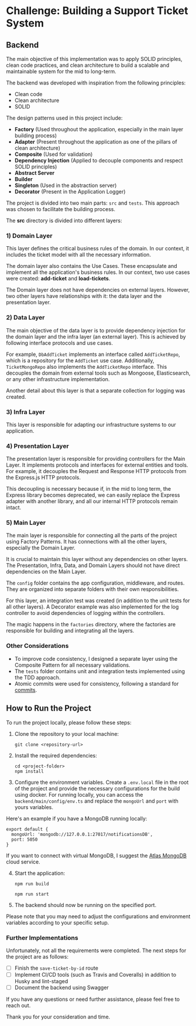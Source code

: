 # Challenge: Building a Support Ticket System
## Backend

The main objective of this implementation was to apply SOLID principles, clean code practices, and clean architecture to build a scalable and maintainable system for the mid to long-term.

The backend was developed with inspiration from the following principles:
- Clean code
- Clean architecture
- SOLID

The design patterns used in this project include:
- **Factory** (Used throughout the application, especially in the main layer building process)
- **Adapter** (Present throughout the application as one of the pillars of clean architecture)
- **Composite** (Used for validation)
- **Dependency Injection** (Applied to decouple components and respect SOLID principles)
- **Abstract Server**
- **Builder**
- **Singleton** (Used in the abstraction server)
- **Decorator** (Present in the Application Logger)

The project is divided into two main parts: `src` and `tests`. This approach was chosen to facilitate the building process.

The **src** directory is divided into different layers:

### 1) Domain Layer
This layer defines the critical business rules of the domain. In our context, it includes the ticket model with all the necessary information.

The domain layer also contains the Use Cases. These encapsulate and implement all the application's business rules. In our context, two use cases were created: **add-ticket** and **load-tickets**.

The Domain layer does not have dependencies on external layers. However, two other layers have relationships with it: the data layer and the presentation layer.

### 2) Data Layer
The main objective of the data layer is to provide dependency injection for the domain layer and the infra layer (an external layer). This is achieved by following interface protocols and use cases.

For example, `DbAddTicket` implements an interface called `AddTicketRepo`, which is a repository for the `AddTicket` use case. Additionally, `TicketMongoRepo` also implements the `AddTicketRepo` interface. This decouples the domain from external tools such as Mongoose, Elasticsearch, or any other infrastructure implementation.

Another detail about this layer is that a separate collection for logging was created.

### 3) Infra Layer
This layer is responsible for adapting our infrastructure systems to our application.

### 4) Presentation Layer
The presentation layer is responsible for providing controllers for the Main Layer. It implements protocols and interfaces for external entities and tools. For example, it decouples the Request and Response HTTP protocols from the Express.js HTTP protocols.

This decoupling is necessary because if, in the mid to long term, the Express library becomes deprecated, we can easily replace the Express adapter with another library, and all our internal HTTP protocols remain intact.

### 5) Main Layer
The main layer is responsible for connecting all the parts of the project using Factory Patterns. It has connections with all the other layers, especially the Domain Layer.

It is crucial to maintain this layer without any dependencies on other layers. The Presentation, Infra, Data, and Domain Layers should not have direct dependencies on the Main Layer.

The `config` folder contains the app configuration, middleware, and routes. They are organized into separate folders with their own responsibilities.

For this layer, an integration test was created (in addition to the unit tests for all other layers). A Decorator example was also implemented for the log controller to avoid dependencies of logging within the controllers.

The magic happens in the `factories` directory, where the factories are responsible for building and integrating all the layers.

### Other Considerations
- To improve code consistency, I designed a separate layer using the Composite Pattern for all necessary validations.
- The `tests` folder contains unit and integration tests implemented using the TDD approach.
- Atomic commits were used for consistency, following a standard for [commits](https://www.conventionalcommits.org/en/v1.0.0/).

## How to Run the Project
To run the project locally, please follow these steps:

1. Clone the repository to your local machine:
   ```
   git clone <repository-url>
   ```

2. Install the required dependencies:
   ```
   cd <project-folder>
   npm install
   ```

3. Configure the environment variables. Create a `.env.local` file in the root of the project and provide the necessary configurations for the build using docker. For running locally, you can access the `backend/main/config/env.ts` and replace the `mongoUrl` and `port`  with yours variables.

Here's an example if you have a MongoDB running locally:

```
export default {
  mongoUrl: 'mongodb://127.0.0.1:27017/notificationsDB',
  port: 5050
}
```

If you want to connect with virtual MongoDB, I suggest the [Atlas MongoDB](https://www.mongodb.com/pt-br/cloud/atlas/efficiency) cloud service.

4. Start the application:

   ```
   npm run build
   ```

   ```
   npm run start
   ```

5. The backend should now be running on the specified port.


Please note that you may need to adjust the configurations and environment variables according to your specific setup.

### Further Implementations
Unfortunately, not all the requirements were completed. The next steps for the project are as follows:
- [ ] Finish the `save-ticket-by-id` route
- [ ] Implement CI/CD tools (such as Travis and Coveralls) in addition to Husky and lint-staged
- [ ] Document the backend using Swagger

If you have any questions or need further assistance, please feel free to reach out.

Thank you for your consideration and time.

